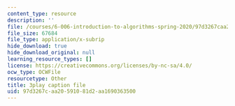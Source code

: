 ```yaml
---
content_type: resource
description: ''
file: /courses/6-006-introduction-to-algorithms-spring-2020/97d3267caa20591081d2aa1690363500_2NMtS1ecb3o.vtt
file_size: 67684
file_type: application/x-subrip
hide_download: true
hide_download_original: null
learning_resource_types: []
license: https://creativecommons.org/licenses/by-nc-sa/4.0/
ocw_type: OCWFile
resourcetype: Other
title: 3play caption file
uid: 97d3267c-aa20-5910-81d2-aa1690363500
---
```

